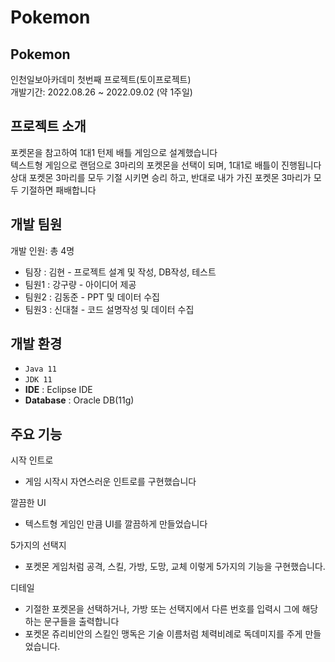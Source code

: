 # Pokemon

## Pokemon
인천일보아카데미 첫번째 프로젝트(토이프로젝트) <br/>
개발기간: 2022.08.26 ~ 2022.09.02 (약 1주일) <br/>

## 프로젝트 소개
포켓몬을 참고하여 1대1 턴제 배틀 게임으로 설계했습니다 <br/>
텍스트형 게임으로 랜덤으로 3마리의 포켓몬을 선택이 되며, 1대1로 배틀이 진행됩니다 <br/>
상대 포켓몬 3마리를 모두 기절 시키면 승리 하고, 반대로 내가 가진 포켓몬 3마리가 모두 기절하면 패배합니다 <br/>

## 개발 팀원
개발 인원: 총 4명 <br/>
 - 팀장 : 김현 - 프로젝트 설계 및 작성, DB작성, 테스트 <br/>
 - 팀원1 : 강구량 - 아이디어 제공 <br/>
 - 팀원2 : 김동준 - PPT 및 데이터 수집 <br/>
 - 팀원3 : 신대철 - 코드 설명작성 및 데이터 수집 <br/>

## 개발 환경
 - `Java 11`
 - `JDK 11`
 - **IDE** : Eclipse IDE
 - **Database** : Oracle DB(11g)

## 주요 기능
시작 인트로
 - 게임 시작시 자연스러운 인트로를 구현했습니다

깔끔한 UI
 - 텍스트형 게임인 만큼 UI를 깔끔하게 만들었습니다
 
5가지의 선택지
 - 포켓몬 게임처럼 공격, 스킬, 가방, 도망, 교체 이렇게 5가지의 기능을 구현했습니다.

디테일
 - 기절한 포켓몬을 선택하거나, 가방 또는 선택지에서 다른 번호를 입력시 그에 해당하는 문구들을 출력합니다
 - 포켓몬 쥬리비안의 스킬인 맹독은 기술 이름처럼 체력비례로 독데미지를 주게 만들었습니다.


